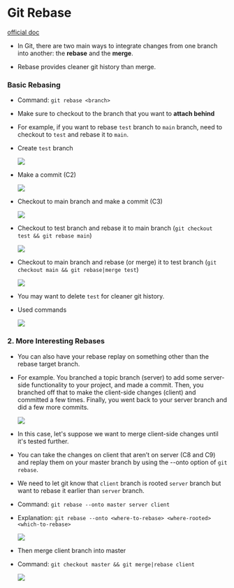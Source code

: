 # Git Rebase

[official doc](https://git-scm.com/book/en/v2/Git-Branching-Rebasing)

- In Git, there are two main ways to integrate changes from one branch into another: the **rebase** and the **merge**.

- Rebase provides cleaner git history than merge.

### Basic Rebasing

- Command: `git rebase <branch>`

- Make sure to checkout to the branch that you want to **attach behind**

- For example, if you want to rebase `test` branch to `main` branch, need to checkout to `test` and rebase it to `main`.

- Create `test` branch

    ![](https://git-static.s3.ap-northeast-2.amazonaws.com/rebase/1.PNG)

- Make a commit (C2)

    ![](https://git-static.s3.ap-northeast-2.amazonaws.com/rebase/2.PNG)

- Checkout to main branch and make a commit (C3)

    ![](https://git-static.s3.ap-northeast-2.amazonaws.com/rebase/3.PNG)

- Checkout to test branch and rebase it to main branch (`git checkout test && git rebase main`)

    ![](https://git-static.s3.ap-northeast-2.amazonaws.com/rebase/4.PNG)

- Checkout to main branch and rebase (or merge) it to test branch (`git checkout main && git rebase|merge test`)

    ![](https://git-static.s3.ap-northeast-2.amazonaws.com/rebase/5.PNG)

- You may want to delete `test` for cleaner git history.

- Used commands

    ![](https://git-static.s3.ap-northeast-2.amazonaws.com/rebase/6.PNG)

### 2. More Interesting Rebases

- You can also have your rebase replay on something other than the rebase target branch.

- For example. You branched a topic branch (server) to add some server-side functionality to your project, and made a commit. Then, you branched off that to make the client-side changes (client) and committed a few times. Finally, you went back to your server branch and did a few more commits.

    ![](https://git-scm.com/book/en/v2/images/interesting-rebase-1.png)

- In this case, let's suppose we want to merge client-side changes until it's tested further.

- You can take the changes on client that aren’t on server (C8 and C9) and replay them on your master branch by using the --onto option of `git rebase`.

- We need to let git know that `client` branch is rooted `server` branch but want to rebase it earlier than `server` branch.

-  Command: `git rebase --onto master server client`

- Explanation: `git rebase --onto <where-to-rebase> <where-rooted> <which-to-rebase>`

    ![](https://git-scm.com/book/en/v2/images/interesting-rebase-2.png)

- Then merge client branch into master

- Command: `git checkout master && git merge|rebase client`

    ![](https://git-scm.com/book/en/v2/images/interesting-rebase-3.png)
